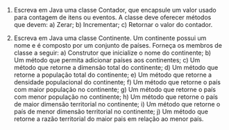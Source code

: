 1) Escreva em Java uma classe Contador, que encapsule um valor usado para contagem de
   itens ou eventos. A classe deve oferecer métodos que devem:
   a) Zerar;
   b) Incrementar;
   c) Retornar o valor do contador.


2) Escreva em Java uma classe Continente. Um continente possui um nome e é composto
   por um conjunto de países. Forneça os membros de classe a seguir:
   a) Construtor que inicialize o nome do continente;
   b) Um método que permita adicionar países aos continentes;
   c) Um método que retorne a dimensão total do continente;
   d) Um método que retorne a população total do continente;
   e) Um método que retorne a densidade populacional do continente;
   f) Um método que retorne o país com maior população no continente;
   g) Um método que retorne o país com menor população no continente;
   h) Um método que retorne o país de maior dimensão territorial no continente;
   i) Um método que retorne o país de menor dimensão territorial no continente;
   j) Um método que retorne a razão territorial do maior pais em relação ao menor país.